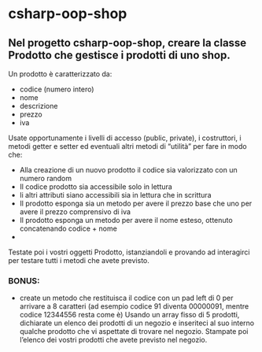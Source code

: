 # csharp-oop-shop

## Nel progetto csharp-oop-shop, creare la classe Prodotto che gestisce i prodotti di uno shop.

Un prodotto è caratterizzato da:
* codice (numero intero)
* nome
* descrizione
* prezzo
* iva
  
Usate opportunamente i livelli di accesso (public, private), i costruttori, i metodi getter e setter ed eventuali altri metodi di “utilità” per fare in modo che:
* Alla creazione di un nuovo prodotto il codice sia valorizzato con un numero random
* Il codice prodotto sia accessibile solo in lettura
* li altri attributi siano accessibili sia in lettura che in scrittura
* Il prodotto esponga sia un metodo per avere il prezzo base che uno per avere il prezzo comprensivo di iva
* Il prodotto esponga un metodo per avere il nome esteso, ottenuto concatenando codice + nome
* 
Testate poi i vostri oggetti Prodotto, istanziandoli e provando ad interagirci per testare tutti i metodi che avete previsto.

### BONUS:
* create un metodo che restituisca il codice con un pad left di 0 per arrivare a 8 caratteri (ad esempio codice 91 diventa 00000091, mentre codice 12344556 resta come è)
Usando un array fisso di 5 prodotti, dichiarate un elenco dei prodotti di un negozio e inseriteci al suo interno qualche prodotto che vi aspettate di trovare nel negozio. Stampate poi l’elenco dei vostri prodotti che avete previsto nel negozio.
